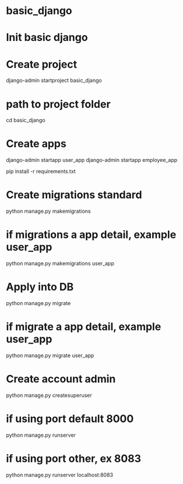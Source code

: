 # basic_django
# Init basic django
# Create project
django-admin startproject basic_django

# path to project folder
cd basic_django

# Create apps
django-admin startapp user_app
django-admin startapp employee_app

pip install -r requirements.txt

# Create migrations standard
python manage.py makemigrations
# if migrations a app detail, example user_app
python manage.py makemigrations user_app

# Apply into DB
python manage.py migrate
# if migrate a app detail, example user_app
python manage.py migrate user_app

# Create account admin
python manage.py createsuperuser

# if using port default 8000
python manage.py runserver
# if using port other, ex 8083
python manage.py runserver localhost:8083
